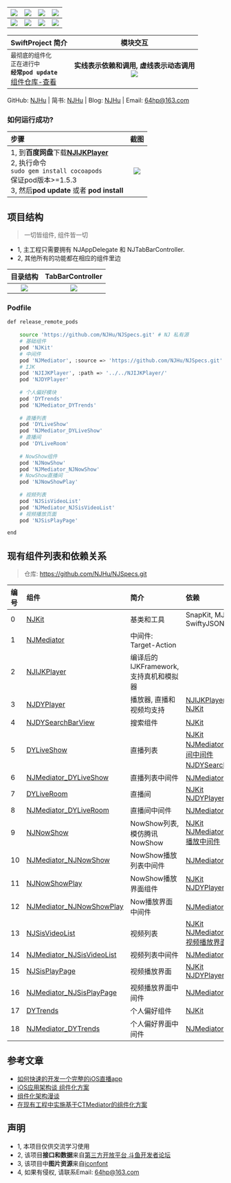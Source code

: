 |![](https://raw.githubusercontent.com/NJHu/swiftProject/master/images/homeList.png)|![](https://raw.githubusercontent.com/NJHu/swiftProject/master/images/category.png)|![](https://raw.githubusercontent.com/NJHu/swiftProject/master/images/categoryList.png)|![](https://raw.githubusercontent.com/NJHu/swiftProject/master/images/videoList.jpeg)|
|---|---|---|---|
|![](https://raw.githubusercontent.com/NJHu/swiftProject/master/images/homenowshow.png)|![](https://raw.githubusercontent.com/NJHu/swiftProject/master/images/videoPlayprotrait.jpeg)|![](https://raw.githubusercontent.com/NJHu/swiftProject/master/images/douyuliveroom.png)|![](https://raw.githubusercontent.com/NJHu/swiftProject/master/images/nowshowliveroom.png)|

|**SwiftProject 简介**|模块交互|
|:---|:---:|
|`最彻底的组件化`<br>`正在进行中`<br>**`经常pod update`**<br>[组件仓库-查看](https://github.com/NJHu/NJSpecs.git)|**实线表示依赖和调用, 虚线表示动态调用**<br>![](https://raw.githubusercontent.com/NJHu/swiftProject/master/images/mediator.png)|

GitHub: [NJHu](https://github.com/njhu) | 简书: [NJHu](https://www.jianshu.com/u/dbc8e7afeb3d) | Blog: [NJHu](https://www.weibo.com/njhu) | Email: [64hp@163.com](mailto:64hp@163.com)

### 如何运行成功?
|步骤|截图|
|:---|:---:|
|1, 到**百度网盘**下载[**NJIJKPlayer**](https://pan.baidu.com/s/1ybEzk65SeWuGuzp6B4yCtA)<br>2, 执行命令<br>`sudo gem install cocoapods`<br>保证pod版本>=1.5.3<br>3, 然后**pod update** 或者 **pod install**<br>|![](https://raw.githubusercontent.com/NJHu/swiftProject/master/images/NJIJKPlayer_baidu.png)|

## 项目结构
> 一切皆组件, 组件皆一切

- 1, 主工程只需要拥有 NJAppDelegate 和 NJTabBarController. 
- 2, 其他所有的功能都在相应的组件里边

|目录结构|TabBarController|
|:---:|:---:|
|![](https://raw.githubusercontent.com/NJHu/swiftProject/master/images/Swiftmulu.png)|![](https://raw.githubusercontent.com/NJHu/swiftProject/master/images/njtabbarcontroller.png)|


### Podfile

```bash
def release_remote_pods
    
    source 'https://github.com/NJHu/NJSpecs.git' # NJ 私有源
    # 基础组件
    pod 'NJKit'
    # 中间件
    pod 'NJMediator', :source => 'https://github.com/NJHu/NJSpecs.git'
    # IJK
    pod 'NJIJKPlayer', :path => '../../NJIJKPlayer/'
    pod 'NJDYPlayer'
    
    # 个人偏好模块
    pod 'DYTrends'
    pod 'NJMediator_DYTrends'
    
    # 直播列表
    pod 'DYLiveShow'
    pod 'NJMediator_DYLiveShow'
    # 直播间
    pod 'DYLiveRoom'
    
    # NowShow组件
    pod 'NJNowShow'
    pod 'NJMediator_NJNowShow'
    # NowShow直播间
    pod 'NJNowShowPlay'
    
    # 视频列表
    pod 'NJSisVideoList'
    pod 'NJMediator_NJSisVideoList'
    # 视频播放页面
    pod 'NJSisPlayPage'

end
```

## 现有组件列表和依赖关系
> 仓库: https://github.com/NJHu/NJSpecs.git

|编号|组件|简介|依赖|
|:---|:---|:---|:---|
|0|[NJKit](https://github.com/NJHu/NJKit.git)|基类和工具|SnapKit, MJRefresh, Alamofire, SwiftyJSON, AlamofireImage|
|1|[NJMediator](https://github.com/NJHu/NJMediator.git)|中间件: Target-Action||
|2|[NJIJKPlayer](https://github.com/NJHu/NJIJKPlayer.git)|编译后的IJKFramework, 支持真机和模拟器||
|3|[NJDYPlayer](https://github.com/NJHu/NJDYPlayer.git)|播放器, 直播和视频均支持|[NJIJKPlayer](https://github.com/NJHu/NJIJKPlayer.git)<br>[NJKit](https://github.com/NJHu/NJKit.git)|
|4|[NJDYSearchBarView](https://github.com/NJHu/NJDYSearchBarView.git)|搜索组件|[NJKit](https://github.com/NJHu/NJKit.git)|
|5|[DYLiveShow](https://github.com/NJHu/DYLiveShow.git)|直播列表|[NJKit](https://github.com/NJHu/NJKit.git)<br>[NJMediator_DYLiveRoom-直播间中间件](https://github.com/NJHu/NJMediator_DYLiveRoom.git)<br>[NJDYSearchBarView-搜索组件](https://github.com/NJHu/NJDYSearchBarView.git)|
|6|[NJMediator_DYLiveShow](https://github.com/NJHu/NJMediator_DYLiveShow.git)|直播列表中间件|[NJMediator-中间件](https://github.com/NJHu/NJMediator.git)|
|7|[DYLiveRoom](https://github.com/NJHu/DYLiveRoom.git)|直播间|[NJKit](https://github.com/NJHu/NJKit.git)<br>[NJDYPlayer](https://github.com/NJHu/NJDYPlayer.git)|
|8|[NJMediator_DYLiveRoom](https://github.com/NJHu/NJMediator_DYLiveRoom.git)|直播间中间件|[NJMediator-中间件](https://github.com/NJHu/NJMediator.git)|
|9|[NJNowShow](https://github.com/NJHu/NJNowShow.git)|NowShow列表, 模仿腾讯NowShow|[NJKit](https://github.com/NJHu/NJKit.git)<br>[NJMediator_NJNowShowPlay-播放中间件](https://github.com/NJHu/NJMediator_NJNowShowPlay.git)|
|10|[NJMediator_NJNowShow](https://github.com/NJHu/NJMediator_NJNowShow.git)|NowShow播放列表中间件|[NJMediator-中间件](https://github.com/NJHu/NJMediator.git)|
|11|[NJNowShowPlay](https://github.com/NJHu/NJNowShowPlay.git)|NowShow播放界面组件|[NJKit](https://github.com/NJHu/NJKit.git)<br>[NJDYPlayer](https://github.com/NJHu/NJDYPlayer.git)|
|12|[NJMediator_NJNowShowPlay](https://github.com/NJHu/NJMediator_NJNowShowPlay.git)|Now播放界面中间件|[NJMediator-中间件](https://github.com/NJHu/NJMediator.git)|
|13|[NJSisVideoList](https://github.com/NJHu/NJSisVideoList.git)|视频列表|[NJKit](https://github.com/NJHu/NJKit.git)<br>[NJMediator_NJSisPlayPage-视频播放界面中间件](https://github.com/NJHu/NJMediator_NJSisPlayPage.git)|
|14|[NJMediator_NJSisVideoList](https://github.com/NJHu/NJMediator_NJSisVideoList.git)|视频列表中间件|[NJMediator](https://github.com/NJHu/NJMediator.git)|
|15|[NJSisPlayPage](https://github.com/NJHu/NJSisPlayPage.git)|视频播放界面|[NJKit](https://github.com/NJHu/NJKit.git)<br>[NJDYPlayer](https://github.com/NJHu/NJDYPlayer.git)|
|16|[NJMediator_NJSisPlayPage](https://github.com/NJHu/NJMediator_NJSisPlayPage.git)|视频播放界面中间件|[NJMediator](https://github.com/NJHu/NJMediator.git)|
|17|[DYTrends](https://github.com/NJHu/DYTrends.git)|个人偏好组件|[NJKit](https://github.com/NJHu/NJKit.git)|
|18|[NJMediator_DYTrends](https://github.com/NJHu/NJMediator_DYTrends.git)|个人偏好界面中间件|[NJMediator](https://github.com/NJHu/NJMediator.git)|

## 参考文章
- [如何快速的开发一个完整的iOS直播app](https://www.jianshu.com/p/bd42bacbe4cc)
- [iOS应用架构谈 组件化方案](https://casatwy.com/iOS-Modulization.html)
- [组件化架构漫谈](https://www.jianshu.com/p/67a6004f6930)
- [在现有工程中实施基于CTMediator的组件化方案](https://casatwy.com/modulization_in_action.html)

## 声明

- 1, 本项目仅供交流学习使用
- 2, 该项目**接口和数据**来自[第三方开放平台 斗鱼开发者论坛](http://dev-bbs.douyutv.com/forum.php?mod=forumdisplay&fid=37)
- 3, 该项目中**图片资源**来自[iconfont](http://iconfont.cn/)
- 4, 如果有侵权, 请联系Email: [64hp@163.com](mailto:64hp@163.com)
